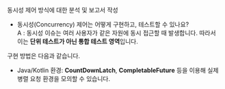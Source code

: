 동시성 제어 방식에 대한 분석 및 보고서 작성

- 동시성(Concurrency) 제어는 어떻게 구현하고, 테스트할 수 있나요?    
A : 동시성 이슈는 여러 사용자가 같은 자원에 동시 접근할 때 발생합니다. 따라서 이는 **단위 테스트가 아닌 통합 테스트 영역**입니다.
  
구현 방법은 다음과 같습니다.    
- Java/Kotlin 환경: **CountDownLatch**, **CompletableFuture** 등을 이용해 실제 병렬 요청 환경을 모의할 수 있습니다.
